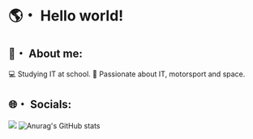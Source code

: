 # 🌎・ Hello world!
## 🧑・ About me:
💻 Studying IT at school.
🚀 Passionate about IT, motorsport and space.
## 🌐・ Socials:
<a href="www.instagram.com/marco._.colli"> <img src="{https://img.shields.io/badge/Instagram-E4405F?style=for-the-badge&logo=instagram&logoColor=white}"/></a>
![Anurag's GitHub stats](https://github-readme-stats.vercel.app/api?username=MaarcooC&show_icons=true&theme=radical)
